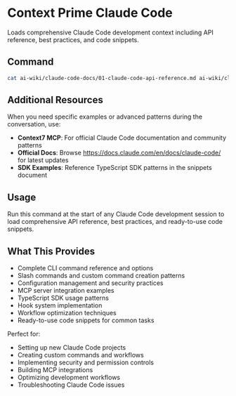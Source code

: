 # Context Prime Claude Code

Loads comprehensive Claude Code development context including API reference, best practices, and code snippets.

## Command
```bash
cat ai-wiki/claude-code-docs/01-claude-code-api-reference.md ai-wiki/claude-code-docs/02-claude-code-best-practices.md ai-wiki/claude-code-docs/03-claude-code-snippets.md
```

## Additional Resources
When you need specific examples or advanced patterns during the conversation, use:
- **Context7 MCP**: For official Claude Code documentation and community patterns
- **Official Docs**: Browse https://docs.claude.com/en/docs/claude-code/ for latest updates
- **SDK Examples**: Reference TypeScript SDK patterns in the snippets document

## Usage
Run this command at the start of any Claude Code development session to load comprehensive API reference, best practices, and ready-to-use code snippets.

## What This Provides
- Complete CLI command reference and options
- Slash commands and custom command creation patterns
- Configuration management and security practices
- MCP server integration examples
- TypeScript SDK usage patterns
- Hook system implementation
- Workflow optimization techniques
- Ready-to-use code snippets for common tasks

Perfect for:
- Setting up new Claude Code projects
- Creating custom commands and workflows
- Implementing security and permission controls
- Building MCP integrations
- Optimizing development workflows
- Troubleshooting Claude Code issues